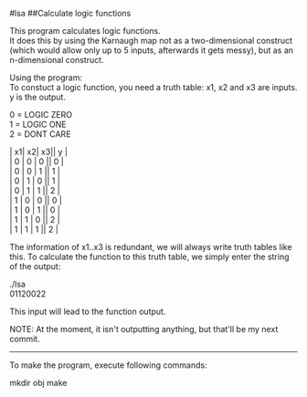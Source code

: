 #lsa
##Calculate logic functions

This program calculates logic functions.  
It does this by using the Karnaugh map not as a two-dimensional construct
(which would allow only up to 5 inputs, afterwards it gets messy), but as an
n-dimensional construct.

Using the program:  
To constuct a logic function, you need a truth table:
x1, x2 and x3 are inputs. y is the output.

0 = LOGIC ZERO  
1 = LOGIC ONE  
2 = DONT CARE  

| x1| x2| x3|| y |   
| 0 | 0 | 0 || 0 |  
| 0 | 0 | 1 || 1 |  
| 0 | 1 | 0 || 1 |  
| 0 | 1 | 1 || 2 |  
| 1 | 0 | 0 || 0 |  
| 1 | 0 | 1 || 0 |  
| 1 | 1 | 0 || 2 |  
| 1 | 1 | 1 || 2 |  

The information of x1..x3 is redundant, we will always write truth tables like this.
To calculate the function to this truth table, we simply enter the string of the output:

./lsa  
01120022

This input will lead to the function output.

NOTE: At the moment, it isn't outputting anything, but that'll be my next commit.

---

To make the program, execute following commands:

mkdir obj
make


